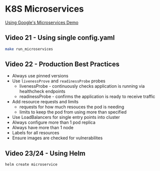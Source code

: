 # K8S Microservices

[Using Google's Microservices Demo](https://github.com/GoogleCloudPlatform/microservices-demo)

## Video 21 - Using single config.yaml

```bash
make run_microservices
```

## Video 22 - Production Best Practices

- Always use pinned versions
- Use `livenessProve` and `readinessProbe` probes
  - livenessProbe - continuously checks application is running via healthcheck endpoints
  - readinessProbe - confirms the application is ready to receive traffic
- Add resource requests and limits
  - requests for how much resouces the pod is needing
  - limits to keep the pod from using more than specified
- Use LoadBalancers for single entry points into cluster
- Always configure more than 1 pod replica
- Always have more than 1 node
- Labels for all resources
- Ensure images are checked for vulnerabilites

## Video 23/24 - Using Helm

```bash
helm create microservice
```